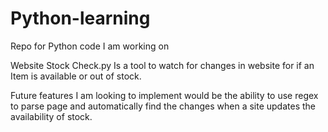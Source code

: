 # Python-learning
Repo for Python code I am working on

Website Stock Check.py 
Is a tool to watch for changes in website for if an
Item is available or out of stock. 

Future features I am looking to implement would be the
ability to use regex to parse page and automatically find 
the changes when a site updates the availability of stock. 
